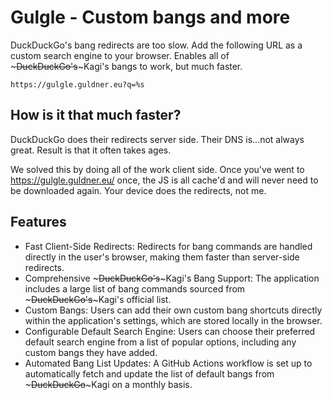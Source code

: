 # Gulgle - Custom bangs and more


DuckDuckGo's bang redirects are too slow. Add the following URL as a custom search engine to your browser. Enables all of  ~~~DuckDuckGo's~~~Kagi's bangs to work, but much faster.

```
https://gulgle.guldner.eu?q=%s
```

## How is it that much faster?

DuckDuckGo does their redirects server side. Their DNS is...not always great. Result is that it often takes ages.

We solved this by doing all of the work client side. Once you've went to https://gulgle.guldner.eu/ once, the JS is all cache'd and will never need to be downloaded again. Your device does the redirects, not me.

## Features

- Fast Client-Side Redirects: Redirects for bang commands are handled directly in the user's browser, making them faster than server-side redirects.
- Comprehensive ~~~DuckDuckGo's~~~Kagi's Bang Support: The application includes a large list of bang commands sourced from ~~~DuckDuckGo's~~~Kagi's official list.
- Custom Bangs: Users can add their own custom bang shortcuts directly within the application's settings, which are stored locally in the browser.
- Configurable Default Search Engine: Users can choose their preferred default search engine from a list of popular options, including any custom bangs they have added.
- Automated Bang List Updates: A GitHub Actions workflow is set up to automatically fetch and update the list of default bangs from ~~~DuckDuckGo~~~Kagi on a monthly basis.



